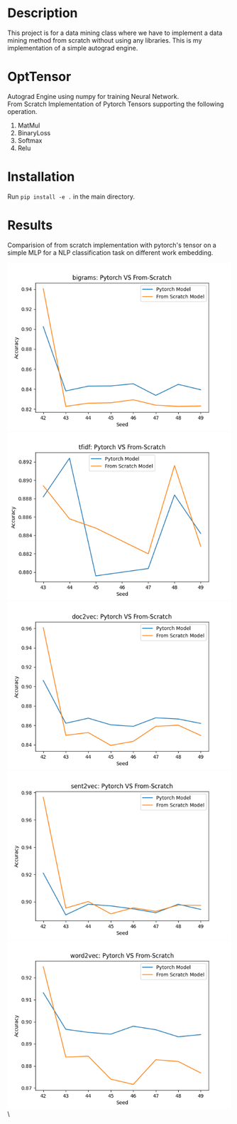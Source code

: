 # Description

This project is for a data mining class where we have to implement a data mining
method from scratch without using any libraries. This is my implementation of a
simple autograd engine.

# OptTensor

Autograd Engine using numpy for training Neural Network.\
From Scratch Implementation of Pytorch Tensors supporting the following
operation.

1. MatMul
2. BinaryLoss
3. Softmax
4. Relu

# Installation

Run `pip install -e .` in the main directory.

# Results

Comparision of from scratch implementation with pytorch's tensor on a simple MLP
for a NLP classification task on different work embedding.

![Bigrams](./images/bigrams_pt_vs_fs.png)\
![Tfidf](./images/tfidf_pt_vs_fs.png)\
![Doc2Vec](./images/doc2vec_pt_vs_fs.png)\
![Sent2Vec](./images/sent2vec_pt_vs_fs.png)\
![Word2Vec](./images/word2vec_pt_vs_fs.png)\
